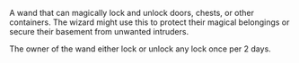 A wand that can magically lock and unlock doors, chests, or other containers. The wizard might use this to protect their magical belongings or secure their basement from unwanted intruders.

The owner of the wand either lock or unlock any lock once per 2 days.